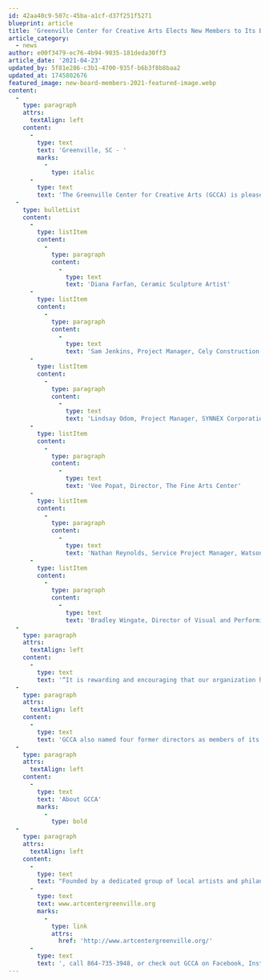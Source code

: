 ```yaml
---
id: 42aa40c9-507c-45ba-a1cf-d37f251f5271
blueprint: article
title: 'Greenville Center for Creative Arts Elects New Members to Its Board of Directors'
article_category:
  - news
author: e00f3479-ec76-4b94-9035-181deda30ff3
article_date: '2021-04-23'
updated_by: 5f81e286-c3b1-4700-935f-b6b3f8b8baa2
updated_at: 1745802676
featured_image: new-board-members-2021-featured-image.webp
content:
  -
    type: paragraph
    attrs:
      textAlign: left
    content:
      -
        type: text
        text: 'Greenville, SC - '
        marks:
          -
            type: italic
      -
        type: text
        text: 'The Greenville Center for Creative Arts (GCCA) is pleased to announce six new members elected to its board of directors.'
  -
    type: bulletList
    content:
      -
        type: listItem
        content:
          -
            type: paragraph
            content:
              -
                type: text
                text: 'Diana Farfan, Ceramic Sculpture Artist'
      -
        type: listItem
        content:
          -
            type: paragraph
            content:
              -
                type: text
                text: 'Sam Jenkins, Project Manager, Cely Construction'
      -
        type: listItem
        content:
          -
            type: paragraph
            content:
              -
                type: text
                text: 'Lindsay Odom, Project Manager, SYNNEX Corporation'
      -
        type: listItem
        content:
          -
            type: paragraph
            content:
              -
                type: text
                text: 'Vee Popat, Director, The Fine Arts Center'
      -
        type: listItem
        content:
          -
            type: paragraph
            content:
              -
                type: text
                text: 'Nathan Reynolds, Service Project Manager, Watson Electric'
      -
        type: listItem
        content:
          -
            type: paragraph
            content:
              -
                type: text
                text: 'Bradley Wingate, Director of Visual and Performing Arts, Greenville County Schools'
  -
    type: paragraph
    attrs:
      textAlign: left
    content:
      -
        type: text
        text: '“It is rewarding and encouraging that our organization has attracted such a diverse and talented slate of new directors to help us expand our mission and achieve our goals,” says Kim Fabian, GCCA’s Executive Director. “While 2020 had its challenges, it also allowed us to pause and reflect on GCCA’s imprint and potential in the Greenville community. Our 2021 board will be poised to create a new strategic plan that will help to ensure long-term sustainability and foster meaningful economic and outreach impact through the education, advancement, and promotion of the visual arts.”'
  -
    type: paragraph
    attrs:
      textAlign: left
    content:
      -
        type: text
        text: 'GCCA also named four former directors as members of its Founder’s Circle: artists Randy Armstrong and Carrie Burns Brown, and business leaders Bryant Brown of GMKA and J. Earle Furman Jr. of NAI Earle Furman. This distinction recognizes these GCCA leaders and founders for their vision and commitment to the organization.'
  -
    type: paragraph
    attrs:
      textAlign: left
    content:
      -
        type: text
        text: 'About GCCA'
        marks:
          -
            type: bold
  -
    type: paragraph
    attrs:
      textAlign: left
    content:
      -
        type: text
        text: "Founded by a dedicated group of local artists and philanthropists, Greenville Center for Creative Arts opened in May 2015 as a community hub for the visual arts. A 501(c)(3) non-profit organization, its mission is to enrich the cultural fabric of the community through visual arts promotion, education, and inspiration. GCCA provides arts education to more than 900 people each year, as well as showcases local artists, and nurtures appreciation and enjoyment in the arts. It houses artists' studios, an emerging artists’ fellowship, exhibitions, free community programs, and classes for all ages. For more information, visit "
      -
        type: text
        text: www.artcentergreenville.org
        marks:
          -
            type: link
            attrs:
              href: 'http://www.artcentergreenville.org/'
      -
        type: text
        text: ', call 864-735-3948, or check out GCCA on Facebook, Instagram, and YouTube.'
---
```

